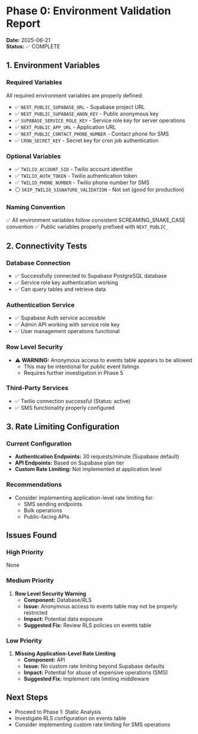 # Phase 0: Environment Validation Report

**Date:** 2025-06-21  
**Status:** ✅ COMPLETE

## 1. Environment Variables

### Required Variables
All required environment variables are properly defined:
- ✅ `NEXT_PUBLIC_SUPABASE_URL` - Supabase project URL
- ✅ `NEXT_PUBLIC_SUPABASE_ANON_KEY` - Public anonymous key
- ✅ `SUPABASE_SERVICE_ROLE_KEY` - Service role key for server operations
- ✅ `NEXT_PUBLIC_APP_URL` - Application URL
- ✅ `NEXT_PUBLIC_CONTACT_PHONE_NUMBER` - Contact phone for SMS
- ✅ `CRON_SECRET_KEY` - Secret key for cron job authentication

### Optional Variables
- ✅ `TWILIO_ACCOUNT_SID` - Twilio account identifier
- ✅ `TWILIO_AUTH_TOKEN` - Twilio authentication token
- ✅ `TWILIO_PHONE_NUMBER` - Twilio phone number for SMS
- ⚪ `SKIP_TWILIO_SIGNATURE_VALIDATION` - Not set (good for production)

### Naming Convention
✅ All environment variables follow consistent SCREAMING_SNAKE_CASE convention
✅ Public variables properly prefixed with `NEXT_PUBLIC_`

## 2. Connectivity Tests

### Database Connection
- ✅ Successfully connected to Supabase PostgreSQL database
- ✅ Service role key authentication working
- ✅ Can query tables and retrieve data

### Authentication Service
- ✅ Supabase Auth service accessible
- ✅ Admin API working with service role key
- ✅ User management operations functional

### Row Level Security
- ⚠️ **WARNING:** Anonymous access to events table appears to be allowed
  - This may be intentional for public event listings
  - Requires further investigation in Phase 5

### Third-Party Services
- ✅ Twilio connection successful (Status: active)
- ✅ SMS functionality properly configured

## 3. Rate Limiting Configuration

### Current Configuration
- **Authentication Endpoints:** 30 requests/minute (Supabase default)
- **API Endpoints:** Based on Supabase plan tier
- **Custom Rate Limiting:** Not implemented at application level

### Recommendations
- Consider implementing application-level rate limiting for:
  - SMS sending endpoints
  - Bulk operations
  - Public-facing APIs

## Issues Found

### High Priority
None

### Medium Priority
1. **Row Level Security Warning**
   - **Component:** Database/RLS
   - **Issue:** Anonymous access to events table may not be properly restricted
   - **Impact:** Potential data exposure
   - **Suggested Fix:** Review RLS policies on events table

### Low Priority
1. **Missing Application-Level Rate Limiting**
   - **Component:** API
   - **Issue:** No custom rate limiting beyond Supabase defaults
   - **Impact:** Potential for abuse of expensive operations (SMS)
   - **Suggested Fix:** Implement rate limiting middleware

## Next Steps
- Proceed to Phase 1: Static Analysis
- Investigate RLS configuration on events table
- Consider implementing custom rate limiting for SMS operations
